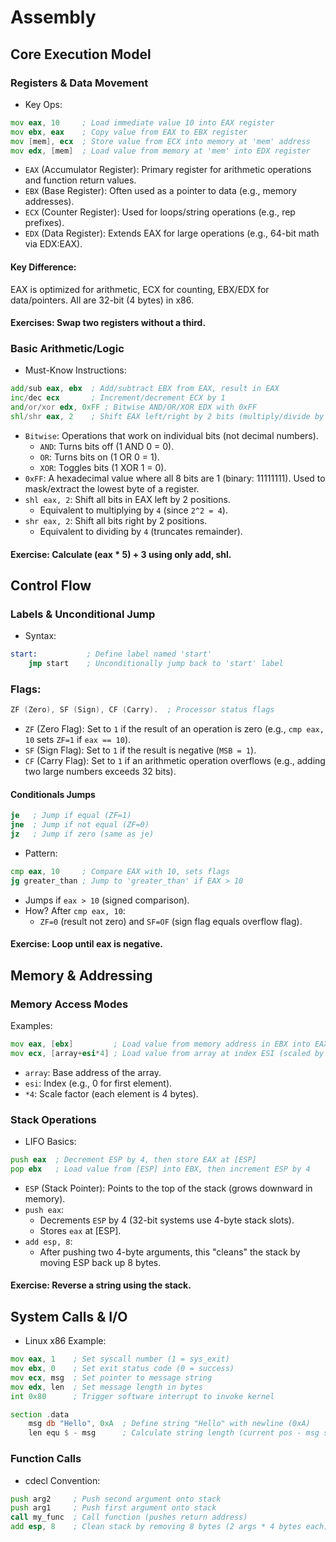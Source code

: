# Assembly
## Core Execution Model
### Registers & Data Movement
- Key Ops:
```asm
mov eax, 10     ; Load immediate value 10 into EAX register 
mov ebx, eax    ; Copy value from EAX to EBX register  
mov [mem], ecx  ; Store value from ECX into memory at 'mem' address
mov edx, [mem]  ; Load value from memory at 'mem' into EDX register  
```
- `EAX` (Accumulator Register): Primary register for arithmetic operations and function return values.
- `EBX` (Base Register): Often used as a pointer to data (e.g., memory addresses).
- `ECX` (Counter Register): Used for loops/string operations (e.g., rep prefixes).
- `EDX` (Data Register): Extends EAX for large operations (e.g., 64-bit math via EDX:EAX).
#### Key Difference:
EAX is optimized for arithmetic, ECX for counting, EBX/EDX for data/pointers. All are 32-bit (4 bytes) in x86.
#### Exercises: Swap two registers without a third.
### Basic Arithmetic/Logic
- Must-Know Instructions:
```asm
add/sub eax, ebx  ; Add/subtract EBX from EAX, result in EAX  
inc/dec ecx       ; Increment/decrement ECX by 1  
and/or/xor edx, 0xFF ; Bitwise AND/OR/XOR EDX with 0xFF 
shl/shr eax, 2    ; Shift EAX left/right by 2 bits (multiply/divide by 4)   
```
- `Bitwise`: Operations that work on individual bits (not decimal numbers).
  - `AND`: Turns bits off (1 AND 0 = 0).
  - `OR`: Turns bits on (1 OR 0 = 1).
  - `XOR`: Toggles bits (1 XOR 1 = 0).
- `0xFF`: A hexadecimal value where all 8 bits are 1 (binary: 11111111). Used to mask/extract the lowest byte of a register.
- `shl eax, 2`: Shift all bits in EAX left by 2 positions.
  - Equivalent to multiplying by `4` (since `2^2 = 4`).
- `shr eax, 2`: Shift all bits right by 2 positions.
  - Equivalent to dividing by `4` (truncates remainder).
#### Exercise: Calculate (eax * 5) + 3 using only add, shl.
## Control Flow
### Labels & Unconditional Jump
- Syntax:
```asm
start:           ; Define label named 'start'  
    jmp start    ; Unconditionally jump back to 'start' label  
```  
### Flags:
```asm
ZF (Zero), SF (Sign), CF (Carry).  ; Processor status flags
```
- `ZF` (Zero Flag): Set to `1` if the result of an operation is zero (e.g., `cmp eax, 10` sets `ZF=1` if `eax == 10`).
- `SF` (Sign Flag): Set to `1` if the result is negative (`MSB = 1`).
- `CF` (Carry Flag): Set to `1` if an arithmetic operation overflows (e.g., adding two large numbers exceeds 32 bits).
#### Conditionals Jumps
```asm
je   ; Jump if equal (ZF=1)
jne  ; Jump if not equal (ZF=0)
jz   ; Jump if zero (same as je)
```
- Pattern:
```asm
cmp eax, 10     ; Compare EAX with 10, sets flags  
jg greater_than ; Jump to 'greater_than' if EAX > 10
```
- Jumps if `eax > 10` (signed comparison).
- How? After `cmp eax, 10`:
  - `ZF=0` (result not zero) and `SF=OF` (sign flag equals overflow flag).
#### Exercise: Loop until eax is negative.
## Memory & Addressing
### Memory Access Modes
Examples:
```asm
mov eax, [ebx]         ; Load value from memory address in EBX into EAX  
mov ecx, [array+esi*4] ; Load value from array at index ESI (scaled by 4)   
```
- `array`: Base address of the array.
- `esi`: Index (e.g., 0 for first element).
- `*4`: Scale factor (each element is 4 bytes).
### Stack Operations
- LIFO Basics:
```asm
push eax  ; Decrement ESP by 4, then store EAX at [ESP]  
pop ebx   ; Load value from [ESP] into EBX, then increment ESP by 4  
```
- `ESP` (Stack Pointer): Points to the top of the stack (grows downward in memory).
- `push eax`:
  - Decrements `ESP` by 4 (32-bit systems use 4-byte stack slots).
  - Stores `eax` at [ESP].
- `add esp, 8`:
  - After pushing two 4-byte arguments, this "cleans" the stack by moving ESP back up 8 bytes.
#### Exercise: Reverse a string using the stack.
## System Calls & I/O
- Linux x86 Example:
```asm
mov eax, 1    ; Set syscall number (1 = sys_exit)  
mov ebx, 0    ; Set exit status code (0 = success)  
mov ecx, msg  ; Set pointer to message string  
mov edx, len  ; Set message length in bytes  
int 0x80      ; Trigger software interrupt to invoke kernel  

section .data  
    msg db "Hello", 0xA  ; Define string "Hello" with newline (0xA)  
    len equ $ - msg      ; Calculate string length (current pos - msg start)  
```
### Function Calls
- cdecl Convention:
```asm
push arg2     ; Push second argument onto stack  
push arg1     ; Push first argument onto stack  
call my_func  ; Call function (pushes return address)  
add esp, 8    ; Clean stack by removing 8 bytes (2 args * 4 bytes each)   
```





